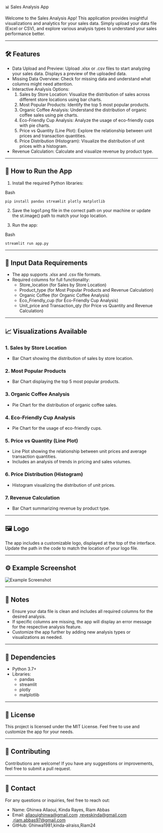 📊 Sales Analysis App

Welcome to the Sales Analysis App! This application provides insightful visualizations and analytics for your sales data. Simply upload your data file (Excel or CSV), and explore various analysis types to understand your sales performance better.

---

## 🛠 Features

- Data Upload and Preview: Upload .xlsx or .csv files to start analyzing your sales data. Displays a preview of the uploaded data.
- Missing Data Overview: Check for missing data and understand what columns might need attention.
- Interactive Analysis Options:
  1. Sales by Store Location: Visualize the distribution of sales across different store locations using bar charts.
  2. Most Popular Products: Identify the top 5 most popular products.
  3. Organic Coffee Analysis: Understand the distribution of organic coffee sales using pie charts.
  4. Eco-Friendly Cup Analysis: Analyze the usage of eco-friendly cups with pie charts.
  5. Price vs Quantity (Line Plot): Explore the relationship between unit prices and transaction quantities.
  6. Price Distribution (Histogram): Visualize the distribution of unit prices with a histogram.
- Revenue Calculation: Calculate and visualize revenue by product type.

---

## 🚀 How to Run the App

1. Install the required Python libraries:
    
Bash

    pip install pandas streamlit plotly matplotlib
    

2. Save the logo1.png file in the correct path on your machine or update the st.image() path to match your logo location.

3. Run the app:
    
Bash

    streamlit run app.py
    

---

## 📂 Input Data Requirements

- The app supports .xlsx and .csv file formats.
- Required columns for full functionality:
  - Store_location (for Sales by Store Location)
  - Product_type (for Most Popular Products and Revenue Calculation)
  - Organic Coffee (for Organic Coffee Analysis)
  - Eco_Friendly_cup (for Eco-Friendly Cup Analysis)
  - Unit_price and Transaction_qty (for Price vs Quantity and Revenue Calculation)

---

## 📈 Visualizations Available

### 1. Sales by Store Location
   - Bar Chart showing the distribution of sales by store location.

### 2. Most Popular Products
   - Bar Chart displaying the top 5 most popular products.

### 3. Organic Coffee Analysis
   - Pie Chart for the distribution of organic coffee sales.

### 4. Eco-Friendly Cup Analysis
   - Pie Chart for the usage of eco-friendly cups.

### 5. Price vs Quantity (Line Plot)
   - Line Plot showing the relationship between unit prices and average transaction quantities.
   - Includes an analysis of trends in pricing and sales volumes.

### 6. Price Distribution (Histogram)
   - Histogram visualizing the distribution of unit prices.

### 7. Revenue Calculation
   - Bar Chart summarizing revenue by product type.

---

## 🖼 Logo

The app includes a customizable logo, displayed at the top of the interface. Update the path in the code to match the location of your logo file.

---

## ⚙️ Example Screenshot

![Example Screenshot](https://via.placeholder.com/800x400?text=Sales+Analysis+App+Screenshot)

---

## 📌 Notes

- Ensure your data file is clean and includes all required columns for the desired analysis.
- If specific columns are missing, the app will display an error message for the respective analysis feature.
- Customize the app further by adding new analysis types or visualizations as needed.

---

## 🧰 Dependencies

- Python 3.7+
- Libraries:
  - pandas
  - streamlit
  - plotly
  - matplotlib

---

## 📝 License

This project is licensed under the MIT License. Feel free to use and customize the app for your needs.

---

## 🤝 Contributing

Contributions are welcome! If you have any suggestions or improvements, feel free to submit a pull request.

---

## 📧 Contact

For any questions or inquiries, feel free to reach out:

* Name: Ghinwa Allaoui, Kinda Rayes, Riam Abbas
* Email: allaouighinwa@gmail.com ,reyeskinda@gmail.com ,riam.abbas97@gmail.com
* GitHub: Ghinwa1981,kinda-alraiss,Riam24
